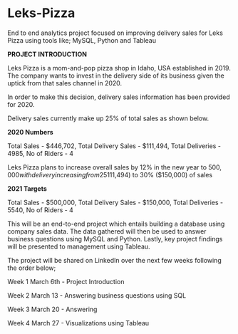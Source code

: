 # Leks-Pizza
End to end analytics project focused on improving delivery sales for Leks Pizza using tools like; MySQL, Python and Tableau


**PROJECT INTRODUCTION**

Leks Pizza is a mom-and-pop pizza shop in Idaho, USA established in 2019. The company wants to invest in the delivery side of its business given the uptick from that sales channel in 2020. 

In order to make this decision, delivery sales information has been provided for 2020.

Delivery sales currently make up 25% of total sales as shown below. 

**2020 Numbers**

Total Sales - $446,702,
Total Delivery Sales - $111,494,
Total Deliveries - 4985,
No of Riders - 4


Leks Pizza plans to increase overall sales by 12% in the new year to $500,000 with delivery increasing from 25% ($111,494) to 30% ($150,000) of sales

**2021 Targets**

Total Sales - $500,000,
Total Delivery Sales - $150,000,
Total Deliveries - 5540,
No of Riders - 4


This will be an end-to-end project which entails building a database using company sales data. The data gathered will then be used to answer business questions using MySQL and Python. Lastly, key project findings will be presented to management using Tableau.

The project will be shared on LinkedIn over the next few weeks following the order below;

Week 1 March 6th - Project Introduction

Week 2 March 13 - Answering business questions using SQL

Week 3 March 20 - Answering 

Week 4 March 27 - Visualizations using Tableau
